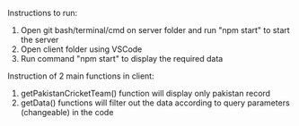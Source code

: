 Instructions to run:

1) Open git bash/terminal/cmd on server folder and run "npm start" to start the server
2) Open client folder using VSCode
3) Run command "npm start" to display the required data

Instruction of 2 main functions in client:

1) getPakistanCricketTeam() function will display only pakistan record
2) getData() functions will filter out the data according to query parameters (changeable) in the code